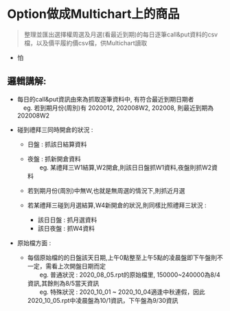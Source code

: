 # Option做成Multichart上的商品
>整理並匯出選擇權周選及月選(看最近到期)的每日逐筆call&amp;put資料的csv檔，以及價平履約價csv檔，供Multichart讀取  

* 怕
  
## 邏輯講解:

* 每日的call&put資訊由來為抓取逐筆資料中, 有符合最近到期日期者  
　eg. 若到期月份(周別)有 2020012, 202008W2, 202008, 則最近到期為202008W2  


* 碰到禮拜三同時開倉的狀況 :   
  * 日盤 : 抓該日結算資料  
  * 夜盤 : 抓新開倉資料  
　　eg. 某禮拜三W1結算,W2開倉,則該日日盤抓W1資料,夜盤則抓W2資料  
  
  * 若到期月份(周別)中無W,也就是無周選的情況下,則抓近月選  
  
  * 若某禮拜三碰到月選結算,W4新開倉的狀況,則同樣比照禮拜三狀況 :  
    * 該日日盤 : 抓月選資料  
    * 該日夜盤 : 抓W4資料  


* 原始檔方面 :  
  * 每個原始檔的的日盤該天日期,上午0點整至上午5點的凌晨盤即下午盤則不一定，需看上次開盤日期而定  
　　eg. 普通狀況 : 2020_08_05.rpt的原始檔里, 150000~240000為8/4資訊,其餘則為8/5當天資訊  
　　eg. 特殊狀況 : 2020_10_01 ~ 2020_10_04適逢中秋連假，因此2020_10_05.rpt中凌晨盤為10/1資訊，下午盤為9/30資訊  

